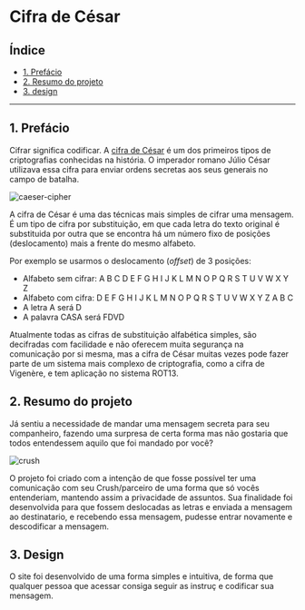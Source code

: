 # Cifra de César

## Índice

- [1. Prefácio](#1-prefácio)
- [2. Resumo do projeto](#2-resumo-do-projeto)
- [3. design](#3-design)
---

## 1. Prefácio

Cifrar significa codificar. A [cifra de César](https://pt.wikipedia.org/wiki/Cifra_de_C%C3%A9sar)
é um dos primeiros tipos de criptografias conhecidas na história.
O imperador romano Júlio César utilizava essa cifra para enviar
ordens secretas aos seus generais no campo de batalha.

![caeser-cipher](https://user-images.githubusercontent.com/11894994/60990999-07ffdb00-a320-11e9-87d0-b7c291bc4cd1.png)

A cifra de César é uma das técnicas mais simples de cifrar uma mensagem. É um
tipo de cifra por substituição, em que cada letra do texto original é
substituida por outra que se encontra há um número fixo de posições
(deslocamento) mais a frente do mesmo alfabeto.

Por exemplo se usarmos o deslocamento (_offset_) de 3 posições:

- Alfabeto sem cifrar: A B C D E F G H I J K L M N O P Q R S T U V W X Y Z
- Alfabeto com cifra: D E F G H I J K L M N O P Q R S T U V W X Y Z A B C
- A letra A será D
- A palavra CASA será FDVD

Atualmente todas as cifras de substituição alfabética simples, são decifradas
com facilidade e não oferecem muita segurança na comunicação por si mesma,
mas a cifra de César muitas vezes pode fazer parte de um sistema
mais complexo de criptografia, como
a cifra de Vigenère, e tem aplicação no sistema ROT13.

## 2. Resumo do projeto

  Já sentiu a necessidade de mandar uma mensagem secreta para seu companheiro, fazendo uma surpresa de certa forma mas não gostaria que todos entendessem aquilo que foi mandado por você? 

  ![crush](https://img.freepik.com/vetores-gratis/envelope-de-carta-com-o-icone-de-coracao-isolado_25030-30175.jpg?size=626&ext=jpg)

O projeto foi criado com a intenção de que fosse possível ter uma comunicação com seu Crush/parceiro de uma forma que só vocês entenderiam, mantendo assim a privacidade de assuntos. Sua finalidade foi desenvolvida para que fossem deslocadas as letras e enviada a mensagem ao destinatario, e recebendo essa mensagem, pudesse entrar novamente e descodificar a mensagem.

## 3. Design

O site foi desenvolvido de uma forma simples e intuitiva, de forma que qualquer pessoa que acessar consiga seguir as instruç e codificar sua mensagem. 


